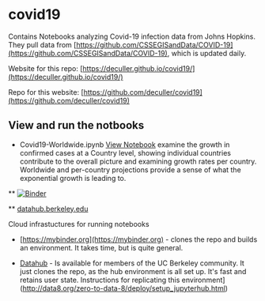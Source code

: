# covid19

Contains Notebooks analyzing Covid-19 infection data from Johns Hopkins.  They pull data from
[https://github.com/CSSEGISandData/COVID-19](https://github.com/CSSEGISandData/COVID-19), which is updated
daily.

Website for this repo: [https://deculler.github.io/covid19/](https://deculler.github.io/covid19/)

Repo for this website: [https://github.com/deculler/covid19](https://github.com/deculler/covid19)

## View and run the notbooks

* Covid19-Worldwide.ipynb [View Notebook](https://nbviewer.jupyter.org/github/deculler/covid19/blob/master/Covid19-Worldwide.ipynb)
examine the growth in confirmed cases at a Country level, showing individual countries contribute to the overall picture
and examining growth rates per country.  Worldwide and per-country projections provide a sense of what the exponential growth
is leading to.

** [![Binder](https://mybinder.org/badge_logo.svg)](https://mybinder.org/v2/gh/deculler/covid19/master?filepath=work/Covid19-Worldwide.ipynb)

** [datahub.berkeley.edu](http://datahub.berkeley.edu/user-redirect/interact?account=deculler&repo=covid19&branch=master&path=Covid19-Wordwide.ipynb)

Cloud infrastuctures for running notebooks

* [https://mybinder.org](https://mybinder.org) - clones the repo and builds an environment.  It takes time, but is
quite general.
      
* [Datahub](http://datahub.berkeley.edu/user-redirect/interact?account=deculler&repo=covid19&branch=master) -
Is available for members of the UC Berkeley community.  It just clones the repo, as the hub environment is all
set up.  It's fast and retains user state.
Instructions for replicating this environment](http://data8.org/zero-to-data-8/deploy/setup_jupyterhub.html)